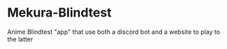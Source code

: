 # Mekura-Blindtest
Anime Blindtest "app" that use both a discord bot and a website to play to the latter

